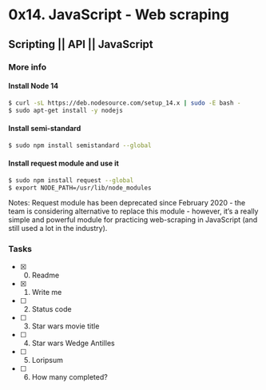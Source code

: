 # 0x14. JavaScript - Web scraping
## Scripting || API || JavaScript

### More info
#### Install Node 14
```bash
$ curl -sL https://deb.nodesource.com/setup_14.x | sudo -E bash -
$ sudo apt-get install -y nodejs
```

#### Install semi-standard
```bash
$ sudo npm install semistandard --global
```

#### Install request module and use it
```bash
$ sudo npm install request --global
$ export NODE_PATH=/usr/lib/node_modules
```

Notes: Request module has been deprecated since February 2020 - the team is considering alternative to replace this module - however, it’s a really simple and powerful module for practicing web-scraping in JavaScript (and still used a lot in the industry).

### Tasks
- [x] 0. Readme
- [x] 1. Write me
- [ ] 2. Status code
- [ ] 3. Star wars movie title
- [ ] 4. Star wars Wedge Antilles
- [ ] 5. Loripsum
- [ ] 6. How many completed?

